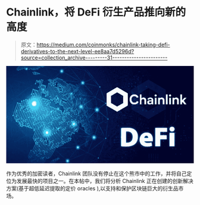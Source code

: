 # Chainlink，将 DeFi 衍生产品推向新的高度

> 原文：<https://medium.com/coinmonks/chainlink-taking-defi-derivatives-to-the-next-level-ee8aa7d5296d?source=collection_archive---------31----------------------->

![](img/883b50b2528fe8d35485178f481ff3cf.png)

作为优秀的加密读者，Chainlink 团队没有停止在这个熊市中的工作，并将自己定位为发展最快的项目之一。在本帖中，我们将分析 Chainlink 正在创建的创新解决方案(基于超低延迟提取的定价 oracles ),以支持和保护区块链巨大的衍生品市场。